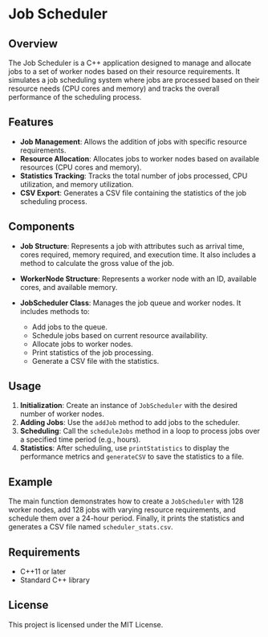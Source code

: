 # Job Scheduler

## Overview
The Job Scheduler is a C++ application designed to manage and allocate jobs to a set of worker nodes based on their resource requirements. It simulates a job scheduling system where jobs are processed based on their resource needs (CPU cores and memory) and tracks the overall performance of the scheduling process.

## Features
- **Job Management**: Allows the addition of jobs with specific resource requirements.
- **Resource Allocation**: Allocates jobs to worker nodes based on available resources (CPU cores and memory).
- **Statistics Tracking**: Tracks the total number of jobs processed, CPU utilization, and memory utilization.
- **CSV Export**: Generates a CSV file containing the statistics of the job scheduling process.

## Components
- **Job Structure**: Represents a job with attributes such as arrival time, cores required, memory required, and execution time. It also includes a method to calculate the gross value of the job.
  
- **WorkerNode Structure**: Represents a worker node with an ID, available cores, and available memory.

- **JobScheduler Class**: Manages the job queue and worker nodes. It includes methods to:
  - Add jobs to the queue.
  - Schedule jobs based on current resource availability.
  - Allocate jobs to worker nodes.
  - Print statistics of the job processing.
  - Generate a CSV file with the statistics.

## Usage
1. **Initialization**: Create an instance of `JobScheduler` with the desired number of worker nodes.
2. **Adding Jobs**: Use the `addJob` method to add jobs to the scheduler.
3. **Scheduling**: Call the `scheduleJobs` method in a loop to process jobs over a specified time period (e.g., hours).
4. **Statistics**: After scheduling, use `printStatistics` to display the performance metrics and `generateCSV` to save the statistics to a file.

## Example
The main function demonstrates how to create a `JobScheduler` with 128 worker nodes, add 128 jobs with varying resource requirements, and schedule them over a 24-hour period. Finally, it prints the statistics and generates a CSV file named `scheduler_stats.csv`.

## Requirements
- C++11 or later
- Standard C++ library

## License
This project is licensed under the MIT License.
